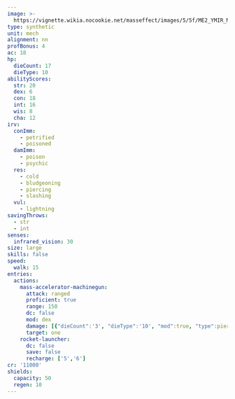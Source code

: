 ```yaml
---
image: >-
  https://vignette.wikia.nocookie.net/masseffect/images/5/5f/ME2_YMIR_Mech.png/revision/latest/scale-to-width-down/700?cb=20120419005946
type: synthetic
unit: mech
alignment: nn
profBonus: 4
ac: 18
hp:
  dieCount: 17
  dieType: 10
abilityScores:
  str: 20
  dex: 6
  con: 18
  int: 16
  wis: 8
  cha: 12
irv:
  conImm:
    - petrified
    - poisoned
  damImm:
    - poison
    - psychic
  res:
    - cold
    - bludgeoning
    - piercing
    - slashing
  vul:
    - lightning
savingThrows:
  - str
  - int
senses:
  infrared_vision: 30
size: large
skills: false
speed:
  walk: 15
entries:
  actions:
    mass-accelerator-machinegun:
      attack: ranged
      proficient: true
      range: 150
      dc: false
      mod: dex
      damage: [{"dieCount":'3', "dieType":'10', "mod":true, "type":piercing},{"dieCount":'3', "dieType":'10', "mod":true, "type":radiant}]
      target: one
    rocket-launcher:
      dc: false
      save: false
      recharge: ['5','6']
cr: '11000'
shields:
  capacity: 50
  regen: 10
---
```

